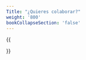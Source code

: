 ```yaml
---
Title: "¿Quieres colaborar?"
weight: '800'
bookCollapseSection: 'false'
---
```


{{<section>}}

<!--Section renders pages in section as definition list, using title and description.
Example
```tpl
{{<section>}}
```-->
